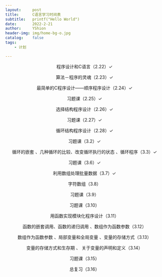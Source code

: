 ```yaml
---
layout:     post
title:      C语言学习时间表
subtitle:   printf("Hello World")
date:       2022-2-21
author:     YShion
header-img: img/home-bg-o.jpg
catalog:    false
tags:
    - 计划

---
```

<p align="center">程序设计和C语言（2.22）✓</p>

<p align="center">算法－程序的灵魂（2.23）✓</p>

<p align="center">最简单的C程序设计――顺序程序设计（2.24）✓</p>

<p align="center">习题课（2.25）✓</p>

<p align="center">选择结构程序设计（2.26）✓</p>

<p align="center">习题课（2.27）✓</p>

<p align="center">循环结构程序设计（2.28）✓</p>

<p align="center">习题课（3.2）✓</p>

<p align="center">循环的嵌套 、几种循环的比较、改变循环执行的状态 、循环程序（3.3）✓</p>

<p align="center">习题课（3.6）✓</p>

<p align="center">利用数组处理批量数据（3.7）✓</p>

<p align="center">字符数组（3.8）</p>

<p align="center">习题课（3.9）</p>

<p align="center">习题课（3.10）</p>

<p align="center">用函数实现模块化程序设计（3.11）</p>

<p align="center">函数的嵌套调用、函数的递归调用 、数组作为函数参数（3.12）</p>

<p align="center">数组作为函数参数 、局部变量和全局变量 、变量的存储方式（3.13）</p>

<p align="center">变量的存储方式和生存期 、 关于变量的声明和定义（3.14）</p>

<p align="center">习题课（3.15）</p>

<p align="center">总复习（3.16）</p>

